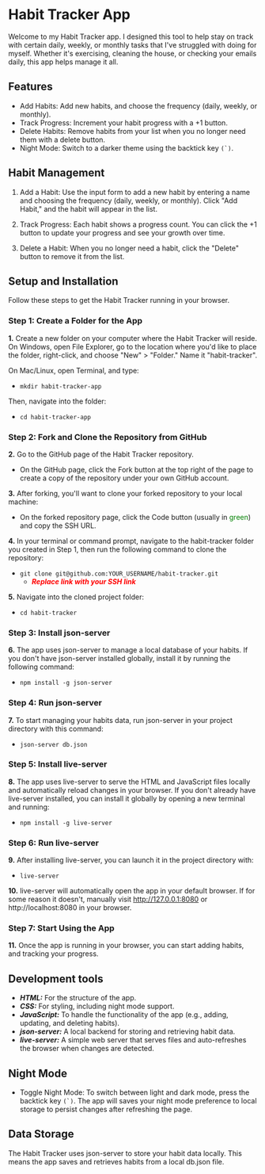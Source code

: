 # Habit Tracker App

Welcome to my Habit Tracker app. I designed this tool to help stay on track with certain daily, weekly, or monthly tasks that I've struggled with doing for myself. Whether it's exercising, cleaning the house, or checking your emails daily, this app helps manage it all.

## Features

- Add Habits: Add new habits, and choose the frequency (daily, weekly, or monthly).
- Track Progress: Increment your habit progress with a +1 button.
- Delete Habits: Remove habits from your list when you no longer need them with a delete button.
- Night Mode: Switch to a darker theme using the backtick key ``(`)``.

## Habit Management

1. Add a Habit: Use the input form to add a new habit by entering a name and choosing the frequency (daily, weekly, or monthly). Click "Add Habit," and the habit will appear in the list.

2. Track Progress: Each habit shows a progress count. You can click the +1 button to update your progress and see your growth over time.

3. Delete a Habit: When you no longer need a habit, click the "Delete" button to remove it from the list.

## Setup and Installation

Follow these steps to get the Habit Tracker running in your browser.

### **Step 1:** Create a Folder for the App

**1.** Create a new folder on your computer where the Habit Tracker will reside. On Windows, open File Explorer, go to the location where you'd like to place the folder, right-click, and choose "New" > "Folder." Name it "habit-tracker".

On Mac/Linux, open Terminal, and type:
- `mkdir habit-tracker-app`

Then, navigate into the folder:
- `cd habit-tracker-app`

### **Step 2:** Fork and Clone the Repository from GitHub

**2.** Go to the GitHub page of the Habit Tracker repository.
   - On the GitHub page, click the Fork button at the top right of the page to create a copy of the repository under your own GitHub account.
   
**3.** After forking, you'll want to clone your forked repository to your local machine:
   - On the forked repository page, click the Code button (usually in <span style="color:green">green</span>) and copy the SSH URL.
   
**4.** In your terminal or command prompt, navigate to the habit-tracker folder you created in Step 1, then run the following command to clone the repository:
   - `git clone git@github.com:YOUR_USERNAME/habit-tracker.git`
      - **_<span style="color:red">Replace link with your SSH link_</span>**

**5.** Navigate into the cloned project folder:
   - `cd habit-tracker`

### **Step 3:** Install json-server

**6.** The app uses json-server to manage a local database of your habits. If you don't have json-server installed globally, install it by running the following command:
   - `npm install -g json-server`

### **Step 4:** Run json-server

**7.** To start managing your habits data, run json-server in your project directory with this command:
   - `json-server db.json`

### **Step 5:** Install live-server

**8.** The app uses live-server to serve the HTML and JavaScript files locally and automatically reload changes in your browser. If you don't already have live-server installed, you can install it globally by opening a new terminal and running:
   - `npm install -g live-server`

### **Step 6:** Run live-server

**9.** After installing live-server, you can launch it in the project directory with:
   - `live-server`

**10.** live-server will automatically open the app in your default browser. If for some reason it doesn't, manually visit http://127.0.0.1:8080 or http://localhost:8080 in your browser.

### **Step 7:** Start Using the App

**11.** Once the app is running in your browser, you can start adding habits, and tracking your progress.

## Development tools

- **_HTML:_** For the structure of the app.
- **_CSS:_** For styling, including night mode support.
- **_JavaScript:_** To handle the functionality of the app (e.g., adding, updating, and deleting habits).
- **_json-server:_** A local backend for storing and retrieving habit data.
- **_live-server:_** A simple web server that serves files and auto-refreshes the browser when changes are detected.

## Night Mode

- Toggle Night Mode: To switch between light and dark mode, press the backtick key ``(`)``. The app will saves your night mode preference to local storage to persist changes after refreshing the page.

## Data Storage

The Habit Tracker uses json-server to store your habit data locally. This means the app saves and retrieves habits from a local db.json file.
